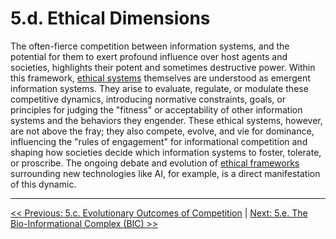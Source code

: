 # **5.d. Ethical Dimensions**

The often-fierce competition between information systems, and the potential for them to exert profound influence over host agents and societies, highlights their potent and sometimes destructive power. Within this framework, [ethical systems](glossary.md#ethical-system) themselves are understood as emergent information systems. They arise to evaluate, regulate, or modulate these competitive dynamics, introducing normative constraints, goals, or principles for judging the "fitness" or acceptability of other information systems and the behaviors they engender. These ethical systems, however, are not above the fray; they also compete, evolve, and vie for dominance, influencing the "rules of engagement" for informational competition and shaping how societies decide which information systems to foster, tolerate, or proscribe. The ongoing debate and evolution of [ethical frameworks](glossary.md#ethical-frameworks) surrounding new technologies like AI, for example, is a direct manifestation of this dynamic.

---

[<< Previous: 5.c. Evolutionary Outcomes of Competition](5c-evolutionary-outcomes-competition.md) | [Next: 5.e. The Bio-Informational Complex (BIC) >>](5e-bio-informational-complex.md)
